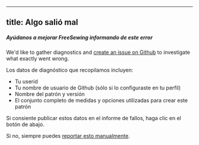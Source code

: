 ***

## title: Algo salió mal

##### Ayúdanos a mejorar FreeSewing informando de este error

We'd like to gather diagnostics and [create an issue on Github](https://github.com/freesewing/freesewing/issues/new) to investigate what exactly went wrong.

Los datos de diagnóstico que recopilamos incluyen:

*   Tu userid
*   Tu nombre de usuario de Github (sólo si lo configuraste en tu perfil)
*   Nombre del patrón y versión
*   El conjunto completo de medidas y opciones utilizadas para crear este patrón

Si consiente publicar estos datos en el informe de fallos, haga clic en el botón de abajo.

Si no, siempre puedes [reportar esto manualmente](https://github.com/freesewing/freesewing/issues/new).
